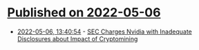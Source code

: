 # [Published on 2022-05-06](index.md)

* [2022-05-06, 13:40:54](https://news.ycombinator.com/item?id=31284952) - [SEC Charges Nvidia with Inadequate Disclosures about Impact of Cryptomining](https://www.sec.gov/news/press-release/2022-79-0)
